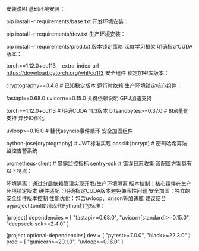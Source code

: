 安装说明
基础环境安装：

pip install -r requirements/base.txt
开发环境安装：

pip install -r requirements/dev.txt
生产环境安装：

pip install -r requirements/prod.txt
版本锁定策略
深度学习框架
明确指定CUDA版本：

torch==1.12.0+cu113 --extra-index-url https://download.pytorch.org/whl/cu113
安全组件
锁定加密库版本：

cryptography==3.4.8  # 已知稳定版本
运行时依赖
生产环境锁定核心组件：

fastapi==0.68.0
uvicorn==0.15.0
关键依赖说明
GPU加速支持

torch==1.12.0+cu113  # 明确CUDA 11.3版本
bitsandbytes>=0.37.0  # 8bit量化支持
异步IO优化

uvloop>=0.16.0  # 替代asyncio事件循环
安全加固组件

python-jose[cryptography]  # JWT标准实现
passlib[bcrypt]  # 密码哈希算法
监控告警系统

prometheus-client  # 暴露监控指标
sentry-sdk  # 错误日志收集
该配置方案具有以下特点：

环境隔离：通过分层依赖管理实现开发/生产环境隔离
版本控制：核心组件在生产环境锁定版本
硬件适配：明确指定CUDA版本避免兼容性问题
安全加固：独立的安全组件版本控制
性能优化：包含uvloop、orjson等加速库
建议结合pyproject.toml使用现代Python打包标准：


[project]
dependencies = [
"fastapi>=0.68.0",
"uvicorn[standard]>=0.15.0",
"deepseek-sdk>=2.4.0"
]

[project.optional-dependencies]
dev = [
"pytest>=7.0.0",
"black>=22.3.0"
]
prod = [
"gunicorn>=20.1.0",
"uvloop>=0.16.0"
]
